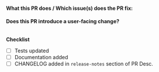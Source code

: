 <!--
    - Please give your PR a title in the form "area: short description".  For example "prober: adding metric to expose certificate fingerprint info"

    - Please sign CNCF's Developer Certificate of Origin and sign-off your commits by adding the -s / --signoff flag to `git commit`. See https://github.com/apps/dco for more information.

    - If the PR adds or changes a behaviour or fixes a bug of an exported API it would need a unit test.

    - Where possible use only exported APIs for tests to simplify the review and make it as close as possible to an actual library usage.

    - Performance improvements would need a benchmark test to prove it.

    - All exposed objects should have a comment. More at https://tip.golang.org/doc/comment

    - All comments should start with a capital letter and end with a full stop.
 -->

#### What this PR does / Which issue(s) does the PR fix:
<!--
If it applies.
Automatically closes linked issue when PR is merged.
Usage: `Fixes #<issue number>`, or `Fixes (paste link of issue)`.
More at https://docs.github.com/en/issues/tracking-your-work-with-issues/using-issues/linking-a-pull-request-to-an-issue#linking-a-pull-request-to-an-issue-using-a-keyword
-->

#### Does this PR introduce a user-facing change?
<!--
If no, just write "NONE" in the release-notes block below.
Otherwise, please describe what should be mentioned in the CHANGELOG. Use the following prefixes:
[FEATURE] [ENHANCEMENT] [PERF] [BUGFIX] [SECURITY] [CHANGE]
Refer to the existing CHANGELOG for inspiration: https://github.com/prometheus/blackbox_exporter/blob/master/CHANGELOG.md
If you need help formulating your entries, consult the reviewer(s).
-->
```release-notes

```


<!--  Thanks for sending a pull request!  Before submitting:
1. Rebase your PR if it gets out of sync with main
2. Add tests for your changes
3. If relevant, update the docs (README.md or CONFIGURATION.md) and example in example.yml
-->

**Checklist**
- [ ] Tests updated
- [ ] Documentation added
- [ ] CHANGELOG added in `release-notes` section of PR Desc.
